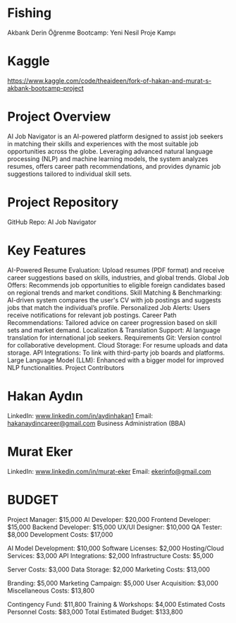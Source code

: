 # Fishing
Akbank Derin Öğrenme Bootcamp: Yeni Nesil Proje Kampı
# Kaggle 
https://www.kaggle.com/code/theaideen/fork-of-hakan-and-murat-s-akbank-bootcamp-project


# Project Overview
AI Job Navigator is an AI-powered platform designed to assist job seekers in matching their skills and experiences with the most suitable job opportunities across the globe. Leveraging advanced natural language processing (NLP) and machine learning models, the system analyzes resumes, offers career path recommendations, and provides dynamic job suggestions tailored to individual skill sets.

# Project Repository
GitHub Repo: AI Job Navigator


# Key Features
AI-Powered Resume Evaluation: Upload resumes (PDF format) and receive career suggestions based on skills, industries, and global trends.
Global Job Offers: Recommends job opportunities to eligible foreign candidates based on regional trends and market conditions.
Skill Matching & Benchmarking: AI-driven system compares the user's CV with job postings and suggests jobs that match the individual’s profile.
Personalized Job Alerts: Users receive notifications for relevant job postings.
Career Path Recommendations: Tailored advice on career progression based on skill sets and market demand.
Localization & Translation Support: AI language translation for international job seekers.
Requirements
Git: Version control for collaborative development.
Cloud Storage: For resume uploads and data storage.
API Integrations: To link with third-party job boards and platforms.
Large Language Model (LLM): Enhanced with a bigger model for improved NLP functionalities.
Project Contributors
# Hakan Aydın

LinkedIn: www.linkedin.com/in/aydinhakan1
Email: hakanaydincareer@gmail.com
Business Administration (BBA)

# Murat Eker

LinkedIn: www.linkedin.com/in/murat-eker
Email: ekerinfo@gmail.com




# BUDGET
Project Manager: $15,000
AI Developer: $20,000
Frontend Developer: $15,000
Backend Developer: $15,000
UX/UI Designer: $10,000
QA Tester: $8,000
Development Costs: $17,000

AI Model Development: $10,000
Software Licenses: $2,000
Hosting/Cloud Services: $3,000
API Integrations: $2,000
Infrastructure Costs: $5,000

Server Costs: $3,000
Data Storage: $2,000
Marketing Costs: $13,000

Branding: $5,000
Marketing Campaign: $5,000
User Acquisition: $3,000
Miscellaneous Costs: $13,800

Contingency Fund: $11,800
Training & Workshops: $4,000
Estimated Costs
Personnel Costs: $83,000
Total Estimated Budget: $133,800


